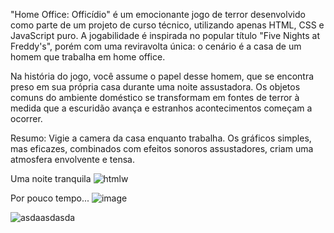 "Home Office: Officídio" é um emocionante jogo de terror desenvolvido como parte de um projeto de curso técnico, utilizando apenas HTML, CSS e JavaScript puro. A jogabilidade é inspirada no popular título "Five Nights at Freddy's", porém com uma reviravolta única: o cenário é a casa de um homem que trabalha em home office.

Na história do jogo, você assume o papel desse homem, que se encontra preso em sua própria casa durante uma noite assustadora. Os objetos comuns do ambiente doméstico se transformam em fontes de terror à medida que a escuridão avança e estranhos acontecimentos começam a ocorrer.

Resumo: Vigie a camera da casa enquanto trabalha. Os gráficos simples, mas eficazes, combinados com efeitos sonoros assustadores, criam uma atmosfera envolvente e tensa.

Uma noite tranquila
![htmlw](https://github.com/elvys-cesar/Jogo-em-Javascript/assets/70537748/00ac3c5a-ff11-4257-83b4-1cdce8139b16)

Por pouco tempo...
![image](https://github.com/elvys-cesar/Jogo-em-Javascript/assets/70537748/c6c8521d-2246-4868-96ed-86f9e808dd9b)

![asdaasdasda](https://github.com/elvys-cesar/Jogo-em-Javascript/assets/70537748/9e3d9e87-73ca-4f9c-955a-5587699d84b7)
